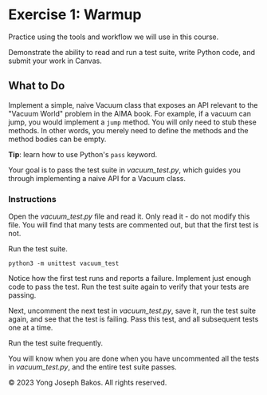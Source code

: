 # Exercise 1: Warmup

Practice using the tools and workflow we will use in this course.

Demonstrate the ability to read and run a test suite, write Python code, and
submit your work in Canvas.

## What to Do

Implement a simple, naive Vacuum class that exposes an API relevant to the
"Vacuum World" problem in the AIMA book. For example, if a vacuum can jump, you
would implement a `jump` method. You will only need to stub these methods.
In other words, you merely need to define the methods and the method bodies can
be empty.

**Tip**: learn how to use Python's `pass` keyword.

Your goal is to pass the test suite in *vacuum_test.py*, which guides you through
implementing a naive API for a Vacuum class.

### Instructions

Open the *vacuum_test.py* file and read it. Only read it - do not modify this file.
You will find that many tests are commented out, but that the first test is not.

Run the test suite.

`python3 -m unittest vacuum_test`

Notice how the first test runs and reports a failure. Implement just enough
code to pass the test. Run the test suite again to verify that your tests are
passing.

Next, uncomment the next test in *vacuum_test.py*, save it, run the test suite
again, and see that the test is failing. Pass this test, and all subsequent
tests one at a time.

Run the test suite frequently.

You will know when you are done when you have uncommented all the tests in
*vacuum_test.py*, and the entire test suite passes.

&copy; 2023 Yong Joseph Bakos. All rights reserved.
